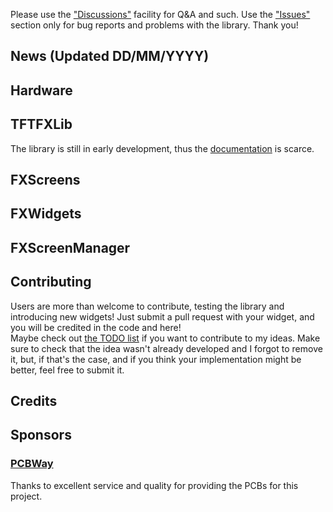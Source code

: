Please use the ["Discussions"]() facility for Q&A and such. Use the ["Issues"]() section only for bug reports and problems with the library. Thank you!

## News (Updated DD/MM/YYYY)

## Hardware

## TFTFXLib
The library is still in early development, thus the [documentation](https://www.github.com/riacob/TFTFXLib/docs/) is scarce.

## FXScreens

## FXWidgets

## FXScreenManager

## Contributing
Users are more than welcome to contribute, testing the library and introducing new widgets! Just submit a pull request with your widget, and you will be credited in the code and here!
<br>
Maybe check out [the TODO list](https://www.github.com/riacob/TFTFXLib/docs/TODO.md) if you want to contribute to my ideas. Make sure to check that the idea wasn't already developed and I forgot to remove it, but, if that's the case, and if you think your implementation might be better, feel free to submit it.

## Credits

## Sponsors
### [PCBWay](https://PCBWay.com/)
Thanks to excellent service and quality for providing the PCBs for this project.
<to complete>
